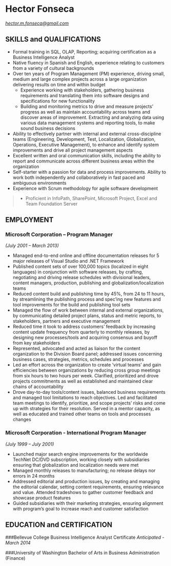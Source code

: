 Hector Fonseca
===============
*hector.m.fonseca@gmail.com*

SKILLS and QUALIFICATIONS
-------------------------
* Formal training in SQL, OLAP, Reporting; acquiring certification as a Business Intelligence Analyst
* Native fluency in Spanish and English, experience relating to customers from a variety of cultural backgrounds
* Over ten years of Program Management (PM) experience, driving small, medium and large complex projects across a large organization delivering results on time and within budget
	* Experience working with stakeholders, gathering business requirements and translating them into software designs and specifications for new functionality
	* Building and monitoring metrics to drive and measure projects’ progress as well as maintain accountability across teams and discover areas of improvement.  Extracting and analyzing data using various data management systems and reporting tools, to make sound business decisions 
* Ability to effectively partner with internal and external cross-discipline teams (Engineering, Development, Test, Localization, Globalization, Operations, Executive Management), to enhance and identify system improvements and drive all project management aspects
* Excellent written and oral communication skills, including the ability to report and communicate across different business areas within the organization
* Self-starter with a passion for data and process improvements. Ability to work both independently and collaboratively in fast paced and ambiguous environments
* Experience with Scrum methodology for agile software development 
> * Proficient in InfoPath, SharePoint, Microsoft Project, Excel and Team Foundation Server

EMPLOYMENT
----------
### Microsoft Corporation – Program Manager
<i>(July 2001 – March 2013)</i>
* Managed end-to-end online and offline documentation releases for 5 major releases of Visual Studio and .NET Framework
* Published content sets of over 100,000 topics (localized in eight languages) in conjunction with software releases, by crafting, negotiating and driving release schedules with divisional leaders, content managers, production, publishing and globalization/localization teams
* Reduced content build and publishing time by 45%, from 24 to 11 hours, by streamlining the publishing process and spec’ing new features and tool improvements for the build and publishing tool sets
* Managed the flow of work between internal and external organizations, by communicating detailed project plans, status and metric reports, to stakeholders, partners and executive management
* Reduced time it took to address customers’ feedback by increasing content update frequency from quarterly to monthly releases, by designing new processes/tools and acquiring consensus and buyoff from key stakeholders
* Represented, advocated and acted as liaison for the content organization to the Division Board panel; addressed issues concerning business cases, strategies, metrics, schedules and processes
* Led an effort across the organization to create ‘virtual teams’ and gain efficiencies between organizations by reducing cross group meetings from six hours to two hours per week. Clarified, prioritized and drove projects commitments as well as established and maintained clear chains of accountability
* Drove day-to-day tools/content issues, balanced business requirements and managed tool limitations to reach objectives.  Led and facilitated team meetings to identify, prioritize, and scope projects’ risks and come up with strategies for their resolution. Served in a mentor capacity, as well as educated and trained other teams on tools and processes changes

### Microsoft Corporation - International Program Manager
*(July 1999 – July 2001)*
* Launched major search engine improvements for the worldwide TechNet DC/DVD subscription, working closely with subsidiaries ensuring that globalization and localization needs were met
* Managed monthly releases to manufacturing; no release delays nor errors in 24 months
* Addressed editorial and production issues, by creating and managing the editorial calendar, setting content requirements, ensuring relevance and value.  Attended tradeshows to gather customer feedback and showcase product features
* Guided subsidiaries with their marketing strategies, ensuring alignment with program’s goal to increase reach and customer satisfaction

EDUCATION and CERTIFICATION
---------------------------
###Bellevue College
Business Intelligence Analyst Certificate 
*Anticipated - March 2014*

###University of Washington
Bachelor of Arts in Business Administration (Finance)

